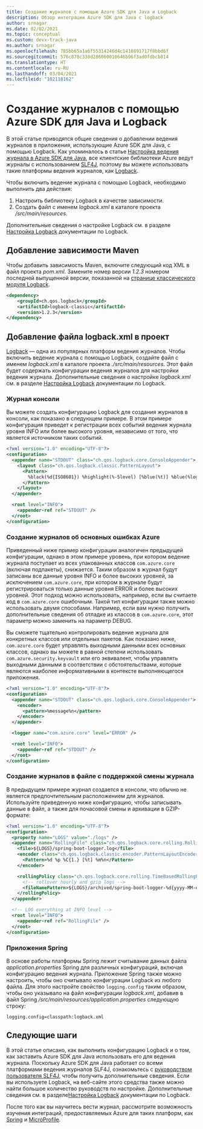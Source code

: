 ```yaml
---
title: Создание журналов с помощью Azure SDK для Java и Logback
description: Обзор интеграции Azure SDK для Java с logback
author: srnagar
ms.date: 02/02/2021
ms.topic: conceptual
ms.custom: devx-track-java
ms.author: srnagar
ms.openlocfilehash: 785bb65a1a6f55314246d4c1410891717f8bbd6f
ms.sourcegitcommit: 576c878c338d286060010646b96f3ad0fdbcb814
ms.translationtype: HT
ms.contentlocale: ru-RU
ms.lasthandoff: 03/04/2021
ms.locfileid: "102118162"
---
```

# <a name="log-with-the-azure-sdk-for-java-and-logback"></a>Создание журналов с помощью Azure SDK для Java и Logback

В этой статье приводятся общие сведения о добавлении ведения журналов в приложения, использующие Azure SDK для Java, с помощью Logback. Как упоминалось в статье [Настройка ведения журнала в Azure SDK для Java](logging-overview.md), все клиентские библиотеки Azure ведут журналы с использованием [SLF4J](http://www.slf4j.org/), поэтому вы можете использовать такие платформы ведения журналов, как [Logback](http://logback.qos.ch/).

Чтобы включить ведение журнала с помощью Logback, необходимо выполнить два действия:

1. Настроить библиотеку Logback в качестве зависимости.
2. Создать файл с именем *logback.xml* в каталоге проекта */src/main/resources*.

Дополнительные сведения о настройке Logback см. в разделе [Настройка Logback](http://logback.qos.ch/manual/configuration.html) документации по Logback.

## <a name="add-the-maven-dependency"></a>Добавление зависимости Maven

Чтобы добавить зависимость Maven, включите следующий код XML в файл проекта *pom.xml*. Замените номер версии *1.2.3* номером последней выпущенной версии, показанной на [странице классического модуля Logback](https://mvnrepository.com/artifact/ch.qos.logback/logback-classic).

```xml
<dependency>
    <groupId>ch.qos.logback</groupId>
    <artifactId>logback-classic</artifactId>
    <version>1.2.3</version>
</dependency>
```

## <a name="add-logbackxml-to-your-project"></a>Добавление файла logback.xml в проект

[Logback](https://logback.qos.ch/manual/introduction.html) — одна из популярных платформ ведения журналов. Чтобы включить ведение журнала с помощью Logback, создайте файл с именем *logback.xml* в каталоге проекта *./src/main/resources*. Этот файл будет содержать конфигурации ведения журналов для настройки ведения журнала. Дополнительные сведения о настройке *logback.xml* см. в разделе [Настройка Logback](https://logback.qos.ch/manual/configuration.html) документации по Logback.

### <a name="console-logging"></a>Журнал консоли

Вы можете создать конфигурацию Logback для создания журналов в консоли, как показано в следующем примере. В этом примере конфигурация приведет к регистрации всех событий ведения журнала уровня INFO или более высокого уровня, независимо от того, что является источником таких событий.

```xml
<?xml version="1.0" encoding="UTF-8"?>
<configuration>
  <appender name="STDOUT" class="ch.qos.logback.core.ConsoleAppender">
    <layout class="ch.qos.logback.classic.PatternLayout">
      <Pattern>
        %black(%d{ISO8601}) %highlight(%-5level) [%blue(%t)] %blue(%logger{100}): %msg%n%throwable
      </Pattern>
    </layout>
  </appender>

  <root level="INFO">
    <appender-ref ref="STDOUT" />
  </root>
</configuration>
```

### <a name="log-azure-core-errors"></a>Создание журналов об основных ошибках Azure

Приведенный ниже пример конфигурации аналогичен предыдущей конфигурации, однако в этом примере уровень, при котором ведение журнала поступает из всех упакованных классов `com.azure.core` (включая подпакеты), снижается. Таким образом в журнал будут записаны все данные уровня INFO и более высоких уровней, за исключением `com.azure.core`, при котором в журнале будут регистрироваться только данные уровня ERROR и более высоких уровней. Этот подход можно использовать, например, если вы считаете код в `com.azure.core` ошибочным. Такой тип конфигурации также можно использовать двумя способами. Например, если вам нужно получить дополнительные сведения об отладке из классов в `com.azure.core`, этот параметр можно заменить на параметр DEBUG.

Вы сможете тщательно контролировать ведение журнала для конкретных классов или отдельных пакетов. Как показано ниже, `com.azure.core` будет управлять выходными данными всех основных классов, однако вы можете в равной степени использовать `com.azure.security.keyvault` или его эквивалент, чтобы управлять выходными данными в соответствии с обстоятельствами, которые являются наиболее информативными в контексте выполняющегося приложения.

```xml
<?xml version="1.0" encoding="UTF-8"?>
<configuration>
  <appender name="STDOUT" class="ch.qos.logback.core.ConsoleAppender">
    <encoder>
      <pattern>%message%n</pattern>
    </encoder>
  </appender>

  <logger name="com.azure.core" level="ERROR" />

  <root level="INFO">
    <appender-ref ref="STDOUT" />
  </root>
</configuration>
```

### <a name="log-to-a-file-with-log-rotation-enabled"></a>Создание журналов в файле с поддержкой смены журнала

В предыдущем примере журнал создается в консоли, что обычно не является предпочтительным расположением для журналов. Используйте приведенную ниже конфигурацию, чтобы записывать данные в файл, а также для почасовой смены и архивации в GZIP-формате:

```xml
<?xml version="1.0" encoding="UTF-8"?>
<configuration>
  <property name="LOGS" value="./logs" />
  <appender name="RollingFile" class="ch.qos.logback.core.rolling.RollingFileAppender">
    <file>${LOGS}/spring-boot-logger.log</file>
    <encoder class="ch.qos.logback.classic.encoder.PatternLayoutEncoder">
      <Pattern>%d %p %C{1.} [%t] %m%n</Pattern>
    </encoder>

    <rollingPolicy class="ch.qos.logback.core.rolling.TimeBasedRollingPolicy">
      <!-- rollover hourly and gzip logs -->
      <fileNamePattern>${LOGS}/archived/spring-boot-logger-%d{yyyy-MM-dd-HH}.log.gz</fileNamePattern>
    </rollingPolicy>
  </appender>

  <!-- LOG everything at INFO level -->
  <root level="INFO">
    <appender-ref ref="RollingFile" />
  </root>
</configuration>
```

### <a name="spring-applications"></a>Приложения Spring

В основе работы платформы Spring лежит считывание данных файла *application.properties* Spring для различных конфигураций, включая конфигурацию ведения журнала. Приложение Spring также можно настроить, чтобы оно считывало конфигурации Logback из любого файла. Для этого настройте свойство `logging.config` таким образом, чтобы оно указывало на файл конфигурации *logback.xml*, добавив в файл Spring */src/main/resources/application.properties* следующую строку:

```properties
logging.config=classpath:logback.xml
```

## <a name="next-steps"></a>Следующие шаги

В этой статье описано, как выполнить конфигурацию Logback и о том, как заставить Azure SDK для Java использовать его для ведения журнала. Поскольку Azure SDK для Java работает со всеми платформами ведения журналов SLF4J, ознакомьтесь с [руководством пользователя SLF4J](http://www.slf4j.org/manual.html), чтобы получить дополнительные сведения. Если вы используете Logback, на веб-сайте этого средства также можно найти большое количество руководств по настройке. Дополнительные сведения см. в разделе[Настройка Logback](http://logback.qos.ch/manual/configuration.html) документации по Logback.

После того как вы научитесь вести журнал, рассмотрите возможность изучения интеграций, предоставляемых Azure для таких платформ, как [Spring](../spring-framework/spring-boot-starters-for-azure.md) и [MicroProfile](../eclipse-microprofile/index.yml).